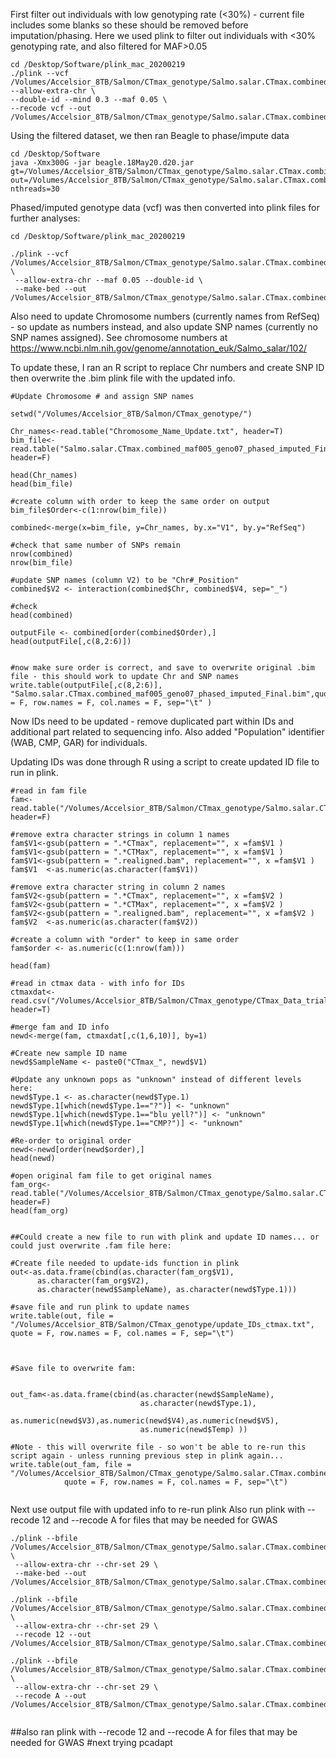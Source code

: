 
First filter out individuals with low genotyping rate (<30%) - current file includes some blanks so these should be removed before imputation/phasing. 
Here we used plink to filter out individuals with <30% genotyping rate, and also filtered for MAF>0.05

```
cd /Desktop/Software/plink_mac_20200219
./plink --vcf /Volumes/Accelsior_8TB/Salmon/CTmax_genotype/Salmo.salar.CTmax.combined.vcf.gz --allow-extra-chr \
--double-id --mind 0.3 --maf 0.05 \
--recode vcf --out /Volumes/Accelsior_8TB/Salmon/CTmax_genotype/Salmo.salar.CTmax.combined_maf005_geno03.vcf
```

Using the filtered dataset, we then ran Beagle to phase/impute data

```
cd /Desktop/Software
java -Xmx300G -jar beagle.18May20.d20.jar gt=/Volumes/Accelsior_8TB/Salmon/CTmax_genotype/Salmo.salar.CTmax.combined_maf005_geno03.vcf.vcf out=/Volumes/Accelsior_8TB/Salmon/CTmax_genotype/Salmo.salar.CTmax.combined_maf005_geno07_phased_imputed  nthreads=30
```

Phased/imputed genotype data (vcf) was then converted into plink files for further analyses:

```
cd /Desktop/Software/plink_mac_20200219

./plink --vcf /Volumes/Accelsior_8TB/Salmon/CTmax_genotype/Salmo.salar.CTmax.combined_maf005_geno07_phased_imputed.vcf.gz \
 --allow-extra-chr --maf 0.05 --double-id \
 --make-bed --out /Volumes/Accelsior_8TB/Salmon/CTmax_genotype/Salmo.salar.CTmax.combined_maf005_geno07_phased_imputed_Final
```

Also need to update Chromosome numbers (currently names from RefSeq) - so update as numbers instead, and also update SNP names (currently no SNP names assigned). See chromosome numbers at https://www.ncbi.nlm.nih.gov/genome/annotation_euk/Salmo_salar/102/

To update these, I ran an R script to replace Chr numbers and create SNP ID then overwrite the .bim plink file with the updated info.

```
#Update Chromosome # and assign SNP names

setwd("/Volumes/Accelsior_8TB/Salmon/CTmax_genotype/")

Chr_names<-read.table("Chromosome_Name_Update.txt", header=T)
bim_file<-read.table("Salmo.salar.CTmax.combined_maf005_geno07_phased_imputed_Final.bim", header=F)

head(Chr_names)
head(bim_file)

#create column with order to keep the same order on output
bim_file$Order<-c(1:nrow(bim_file))

combined<-merge(x=bim_file, y=Chr_names, by.x="V1", by.y="RefSeq")

#check that same number of SNPs remain
nrow(combined)
nrow(bim_file)

#update SNP names (column V2) to be "Chr#_Position"
combined$V2 <- interaction(combined$Chr, combined$V4, sep="_")

#check
head(combined)

outputFile <- combined[order(combined$Order),]
head(outputFile[,c(8,2:6)])


#now make sure order is correct, and save to overwrite original .bim file - this should work to update Chr and SNP names
write.table(outputFile[,c(8,2:6)], "Salmo.salar.CTmax.combined_maf005_geno07_phased_imputed_Final.bim",quote = F, row.names = F, col.names = F, sep="\t" )

```



Now IDs need to be updated - remove duplicated part within IDs and additional part related to sequencing info. Also added "Population" identifier (WAB, CMP, GAR) for individuals. 

Updating IDs was done through R using a script to create updated ID file to run in plink.

```
#read in fam file
fam<-read.table("/Volumes/Accelsior_8TB/Salmon/CTmax_genotype/Salmo.salar.CTmax.combined_maf005_geno07_phased_imputed_Final.fam", header=F)

#remove extra character strings in column 1 names
fam$V1<-gsub(pattern = ".*CTmax", replacement="", x =fam$V1 )
fam$V1<-gsub(pattern = ".*CTMax", replacement="", x =fam$V1 )
fam$V1<-gsub(pattern = ".realigned.bam", replacement="", x =fam$V1 )
fam$V1  <-as.numeric(as.character(fam$V1))

#remove extra character string in column 2 names
fam$V2<-gsub(pattern = ".*CTmax", replacement="", x =fam$V2 )
fam$V2<-gsub(pattern = ".*CTMax", replacement="", x =fam$V2 )
fam$V2<-gsub(pattern = ".realigned.bam", replacement="", x =fam$V2 )
fam$V2  <-as.numeric(as.character(fam$V2))

#create a column with "order" to keep in same order
fam$order <- as.numeric(c(1:nrow(fam)))

head(fam)

#read in ctmax data - with info for IDs
ctmaxdat<-read.csv("/Volumes/Accelsior_8TB/Salmon/CTmax_genotype/CTmax_Data_trials.csv", header=T)

#merge fam and ID info
newd<-merge(fam, ctmaxdat[,c(1,6,10)], by=1)

#Create new sample ID name
newd$SampleName <- paste0("CTmax_", newd$V1)

#Update any unknown pops as "unknown" instead of different levels here:
newd$Type.1 <- as.character(newd$Type.1)
newd$Type.1[which(newd$Type.1=="?")] <- "unknown"
newd$Type.1[which(newd$Type.1=="blu yell?")] <- "unknown"
newd$Type.1[which(newd$Type.1=="CMP?")] <- "unknown"

#Re-order to original order
newd<-newd[order(newd$order),]
head(newd)

#open original fam file to get original names
fam_org<-read.table("/Volumes/Accelsior_8TB/Salmon/CTmax_genotype/Salmo.salar.CTmax.combined_maf005_geno07_phased_imputed_Final.fam", header=F)
head(fam_org)


##Could create a new file to run with plink and update ID names... or could just overwrite .fam file here:

#Create file needed to update-ids function in plink
out<-as.data.frame(cbind(as.character(fam_org$V1),
      as.character(fam_org$V2),
      as.character(newd$SampleName), as.character(newd$Type.1)))

#save file and run plink to update names
write.table(out, file = "/Volumes/Accelsior_8TB/Salmon/CTmax_genotype/update_IDs_ctmax.txt", quote = F, row.names = F, col.names = F, sep="\t")



#Save file to overwrite fam:


out_fam<-as.data.frame(cbind(as.character(newd$SampleName), 
                             as.character(newd$Type.1), 
                             as.numeric(newd$V3),as.numeric(newd$V4),as.numeric(newd$V5),
                             as.numeric(newd$Temp) ))

#Note - this will overwrite file - so won't be able to re-run this script again - unless running previous step in plink again...
write.table(out_fam, file = "/Volumes/Accelsior_8TB/Salmon/CTmax_genotype/Salmo.salar.CTmax.combined_maf005_geno07_phased_imputed_Final.fam",
            quote = F, row.names = F, col.names = F, sep="\t")


````

Next use output file with updated info to re-run plink 
Also run plink with --recode 12 and --recode A for files that may be needed for GWAS

```
./plink --bfile /Volumes/Accelsior_8TB/Salmon/CTmax_genotype/Salmo.salar.CTmax.combined_maf005_geno07_phased_imputed_Final \
 --allow-extra-chr --chr-set 29 \
 --make-bed --out /Volumes/Accelsior_8TB/Salmon/CTmax_genotype/Salmo.salar.CTmax.combined_maf005_geno07_phased_imputed_Final_updateID

./plink --bfile /Volumes/Accelsior_8TB/Salmon/CTmax_genotype/Salmo.salar.CTmax.combined_maf005_geno07_phased_imputed_Final \
 --allow-extra-chr --chr-set 29 \
 --recode 12 --out /Volumes/Accelsior_8TB/Salmon/CTmax_genotype/Salmo.salar.CTmax.combined_maf005_geno07_phased_imputed_Final_updateID

./plink --bfile /Volumes/Accelsior_8TB/Salmon/CTmax_genotype/Salmo.salar.CTmax.combined_maf005_geno07_phased_imputed_Final \
 --allow-extra-chr --chr-set 29 \
 --recode A --out /Volumes/Accelsior_8TB/Salmon/CTmax_genotype/Salmo.salar.CTmax.combined_maf005_geno07_phased_imputed_Final_updateID


```

##also ran plink with --recode 12 and --recode A for files that may be needed for GWAS
#next trying pcadapt
